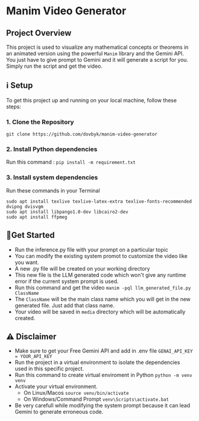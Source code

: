 # Manim Video Generator

## Project Overview

This project is used to visualize any mathematical concepts or theorems in an animated version using the powerful `Manim` library and the Gemini API. You just have to give prompt to Gemini and it will generate a script for you. Simply run the script and get the video.

## ℹ️ Setup

To get this project up and running on your local machine, follow these steps:

### 1. Clone the Repository

`git clone https://github.com/dovbyk/manim-video-generator`

### 2. Install Python dependencies
Run this command : `pip install -m requirement.txt`

### 3. Install system dependencies
Run these commands in your Terminal
```
sudo apt install texlive texlive-latex-extra texlive-fonts-recommended dvipng dvisvgm
sudo apt install libpango1.0-dev libcairo2-dev
sudo apt install ffpmeg
```

## 🚀Get Started

* Run the inference.py file with your prompt on a particular topic
* You can modify the existing system promot to customize the video like you want.
* A new .py file will be created on your working directory
* This new file is the LLM generated code which won't give any runtime error if the current system prompt is used.
* Run this command and get the video `manim -pql llm_generated_file.py ClassName`
* The `ClassName` will be the main class name which you will get in the new generated file. Just add that class name.
* Your video will be saved in `media` directory which will be automatically created.



## ⚠️ Disclaimer
* Make sure to get your Free Gemini API and add in .env file `GENAI_API_KEY = YOUR_API_KEY`
* Run the project in a virtual environment to isolate the dependencies used in this specific project.
* Run this command to create virtual enviroment in Python `python -m venv venv`
* Activate your virtual environment.
  * On Linux/Macos `source venv/bin/activate`
  * On Windows/Command Prompt `venv\Scripts\activate.bat`
* Be very carefull while modifying the system prompt because it can lead Gemini to generate erroneous code.

